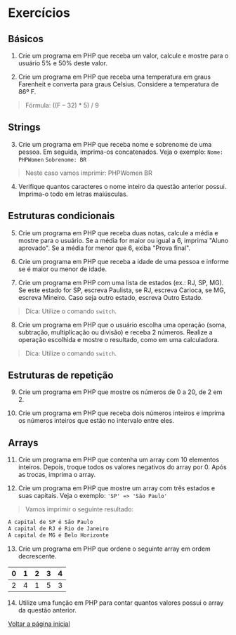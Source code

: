 # Exercícios

## Básicos
1. Crie um programa em PHP que receba um valor, calcule e mostre para o usuário 5% e 50% deste valor.

2. Crie um programa em PHP que receba uma temperatura em graus Farenheit e converta para graus Celsius. Considere a temperatura de 86º F.
> Fórmula: ((F – 32) * 5) / 9

## Strings
3. Crie um programa em PHP que receba nome e sobrenome de uma pessoa. Em seguida, imprima-os concatenados. Veja o exemplo:
`Nome: PHPWomen`
`Sobrenome: BR`
> Neste caso vamos imprimir: PHPWomen BR

4. Verifique quantos caracteres o nome inteiro da questão anterior possui. Imprima-o todo em letras maiúsculas.

## Estruturas condicionais
5. Crie um programa em PHP que receba duas notas, calcule a média e mostre para o usuário. Se a média for maior ou igual a 6, imprima "Aluno aprovado". Se a média for menor que 6, exiba "Prova final".

6. Crie um programa em PHP que receba a idade de uma pessoa e informe se é maior ou menor de idade.

7. Crie um programa em PHP com uma lista de estados (ex.: RJ, SP, MG). Se este estado for SP, escreva Paulista, se RJ, escreva Carioca, se MG, escreva Mineiro. Caso seja outro estado, escreva Outro Estado.
> Dica: Utilize o comando `switch`.

8. Crie um programa em PHP que o usuário escolha uma operação (soma, subtração, multiplicação ou divisão) e receba 2 números. Realize a operação escolhida e mostre o resultado, como em uma calculadora.
> Dica: Utilize o comando `switch`.

## Estruturas de repetição
9. Crie um programa em PHP que mostre os números de 0 a 20, de 2 em 2.

10. Crie um programa em PHP que receba dois números inteiros e imprima os números inteiros que estão no intervalo entre eles.

## Arrays
11. Crie um programa em PHP que contenha um array com 10 elementos inteiros. Depois, troque todos os valores negativos do array por 0. Após as trocas, imprima o array.

12. Crie um programa em PHP que mostre um array com três estados e suas capitais. Veja o exemplo:
`'SP' => 'São Paulo'`

> Vamos imprimir o seguinte resultado:
``` bash
A capital de SP é São Paulo
A capital de RJ é Rio de Janeiro
A capital de MG é Belo Horizonte
```

13.  Crie um programa em PHP que ordene o seguinte array em ordem decrescente.

|0|1|2|3|4|
|---|:---:|:---:|:---:|---:|
|2|4|1|5|3|

14. Utilize uma função em PHP para contar quantos valores possui o array da questão anterior.

[Voltar a página inicial](../README.md)
